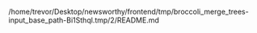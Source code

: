 /home/trevor/Desktop/newsworthy/frontend/tmp/broccoli_merge_trees-input_base_path-Bi1Sthql.tmp/2/README.md
